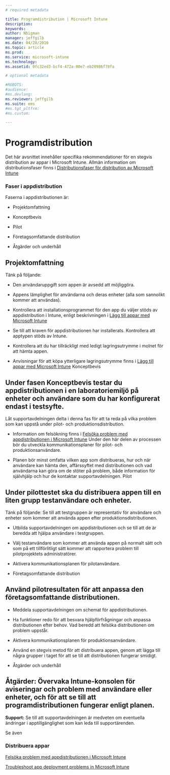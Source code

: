 ```yaml
---
# required metadata

title: Programdistribution | Microsoft Intune
description:
keywords:
author: Nbigman
manager: jeffgilb
ms.date: 04/28/2016
ms.topic: article
ms.prod:
ms.service: microsoft-intune
ms.technology:
ms.assetid: 0fc32ed3-bcf4-472a-80e7-eb20986f78fa

# optional metadata

#ROBOTS:
#audience:
#ms.devlang:
ms.reviewer: jeffgilb
ms.suite: ems
#ms.tgt_pltfrm:
#ms.custom:

---
```


# Programdistribution
Det här avsnittet innehåller specifika rekommendationer för en stegvis distribution av appar i Microsoft Intune. Allmän information om distributionsfaser finns i [Distributionsfaser för distribution av Microsoft Intune](rollout-phases-for-microsoft-intune-deployment.md)

### Faser i appdistribution
Faserna i appdistributionen är:

-   Projektomfattning

-   Konceptbevis

-   Pilot

-   Företagsomfattande distribution

-   Åtgärder och underhåll

## Projektomfattning
Tänk på följande:

-   Den användaruppgift som appen är avsedd att möjliggöra.

-   Appens lämplighet för användarna och deras enheter (alla som sannolikt kommer att användas).

-   Kontrollera att installationsprogrammet för den app du väljer stöds av appdistribution i Intune, enligt beskrivningen i [Lägg till appar med Microsoft Intune](/intune/deploy-use/add-apps)

-   Se till att kraven för appdistributionen har installerats. <!---, as described in [Plan for app deployment in Microsoft Intune](plan-for-app-deployment-in-microsoft-intune.md--->Kontrollera att apptypen stöds av Intune.

-   Kontrollera att du har tillräckligt med ledigt lagringsutrymme i molnet för att hämta appen.

-   Anvisningar för att köpa ytterligare lagringsutrymme finns i [Lägg till appar med Microsoft Intune](/intune/deploy-use/add-apps) Konceptbevis

## Under fasen Konceptbevis testar du appdistributionen i en laboratoriemiljö på enheter och användare som du har konfigurerat endast i testsyfte.
Låt supportavdelningen delta i denna fas för att ta reda på vilka problem som kan uppstå under pilot- och produktionsdistribution.

-   Information om felsökning finns i [Felsöka problem med appdistributionen i Microsoft Intune](/intune/troubleshoot/troubleshoot-app-deployment-problems-in-microsoft-intune) Under den här delen av processen bör du utveckla kommunikationsplaner för pilot- och produktionsanvändare.

-   Planen bör minst omfatta vilken app som distribueras, hur och när användare kan hämta den, affärssyftet med distributionen och vad användarna kan göra om de stöter på problem, både information för självhjälp och hur de kontaktar supportavdelningen. Pilot

## Under pilottestet ska du distribuera appen till en liten grupp testanvändare och enheter.
Tänk på följande: Se till att testgruppen är representativ för användare och enheter som kommer att använda appen efter produktionsdistributionen.

-   Utbilda supportavdelningen om appdistributionen och se till att de är beredda att hjälpa användare i testgruppen.

-   Välj testanvändare som kommer att använda appen på normalt sätt och som på ett tillförlitligt sätt kommer att rapportera problem till pilotprojektets administratörer.

-   Aktivera kommunikationsplanen för pilotanvändare.

-   Företagsomfattande distribution

## Använd pilotresultaten för att anpassa den företagsomfattande distributionen.

-   Meddela supportavdelningen om schemat för appdistributionen.

-   Ha funktioner redo för att besvara hjälpförfrågningar och anpassa distributionen efter behov. Vad beredd att felsöka distributionen om problem uppstår.

-   Aktivera kommunikationsplanen för produktionsanvändare.

-   Använd en stegvis metod för att distribuera appen, genom att lägga till några grupper i taget för att se till att distributionen fungerar smidigt.

-   Åtgärder och underhåll

## **Åtgärder:** Övervaka Intune-konsolen för aviseringar och problem med användare eller enheter, och för att se till att programdistributionen fungerar enligt planen.
**Support:** Se till att supportavdelningen är medveten om eventuella ändringar i apptillgänglighet som kan leda till supportärenden.

Se även

### Distribuera appar
[Felsöka problem med appdistributionen i Microsoft Intune](/intune/deploy-use/deploy-apps)

[Troubleshoot app deployment problems in Microsoft Intune](/intune/troubleshoot/troubleshoot-app-deployment-problems-in-microsoft-intune)


<!--HONumber=May16_HO2-->


